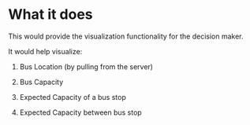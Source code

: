 # What it does
This would provide the visualization functionality for the decision maker.

It would help visualize:
1. Bus Location (by pulling from the server)
2. Bus Capacity

3. Expected Capacity of a bus stop
4. Expected Capacity between bus stop
